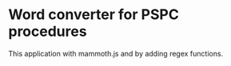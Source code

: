 
# Word converter for PSPC procedures

This application with mammoth.js and by adding regex functions.

